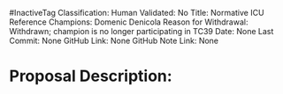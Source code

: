 #InactiveTag
Classification:
Human Validated: No
Title: Normative ICU Reference
Champions: Domenic Denicola
Reason for Withdrawal: Withdrawn; champion is no longer participating in TC39
Date: None
Last Commit: None
GitHub Link: None
GitHub Note Link: None

# Proposal Description:
